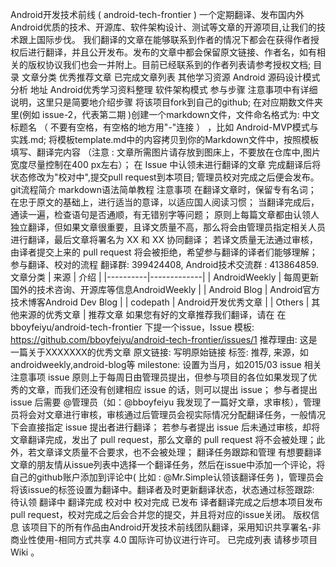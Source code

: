 Android开发技术前线 ( android-tech-frontier ) 一个定期翻译、发布国内外Android优质的技术、开源库、软件架构设计、测试等文章的开源项目,让我们的技术跟上国际步伐。 我们翻译的文章在能够联系到作者的情况下都会在获得作者授权后进行翻译，并且公开发布。发布的文章中都会保留原文链接、作者名，如有相关的版权协议我们也会一并附上。目前已经联系到的作者列表请参考授权文档; 目录 文章分类 优秀推荐文章 已完成文章列表 其他学习资源 Android 源码设计模式分析 地址 Android优秀学习资料整理 软件架构模式 参与步骤 注意事项中有详细说明，这里只是简要地介绍步骤 将该项目fork到自己的github; 在对应期数文件夹里(例如 issue-2，代表第二期 )创建一个markdown文件，文件命名格式为: 中文标题名 （ 不要有空格，有空格的地方用"-"连接 ） ，比如 Android-MVP模式与实践.md; 将模板template.md中的内容拷贝到你的Markdown文件中，按照模板填写、翻译完内容 （注意 : 文章所需图片请存放到图床上，不要放在仓库中,图片宽度尽量控制在400 px左右）； 在 Issue 中认领未进行翻译的文章 完成翻译后将状态修改为"校对中",提交pull request到本项目; 管理员校对完成之后便会发布。 git流程简介 markdown语法简单教程 注意事项 在翻译文章时，保留专有名词； 在忠于原文的基础上，进行适当的意译，以适应国人阅读习惯； 当翻译完成后，通读一遍，检查语句是否通顺，有无错别字等问题； 原则上每篇文章都由认领人独立翻译，但如果文章很重要，且译文质量不高，那么将会由管理员指定相关人员进行翻译，最后文章将署名为 XX 和 XX 协同翻译； 若译文质量无法通过审核，由译者提交上来的 pull request 将会被拒绝，希望参与翻译的译者们能够理解； 参与翻译、校对的流程 翻译群: 399424408, Android技术交流群 : 413864859. 文章分类 | 来源 | 介绍 | |----------|-------------| | AndroidWeekly | 每周更新国外的技术咨询、开源库等信息AndroidWeekly | | Android Blog | Android官方技术博客Android Dev Blog | | codepath | Android开发优秀文章 | | Others | 其他来源的优秀文章 | 推荐文章 如果您有好的文章推荐我们翻译，请在 在bboyfeiyu/android-tech-frontier 下提一个issue，Issue 模板: https://github.com/bboyfeiyu/android-tech-frontier/issues/1 推荐理由: 这是一篇关于XXXXXXX的优秀文章 原文链接: 写明原始链接 标签: 推荐, 来源，如androidweekly,android-blog等 milestone: 设置为当月，如2015/03 issue 相关注意事项 issue 原则上于每周日由管理员提出，但参与项目的各位如果发现了优秀的文章，而我们还没有创建相应 issue 的话，则可以提出 issue； 参与者提出 issue 后需要 @管理员（如：@bboyfeiyu 我发现了一篇好文章，求审核），管理员将会对文章进行审核，审核通过后管理员会视实际情况分配翻译任务，一般情况下会直接指定 issue 提出者进行翻译； 若参与者提出 issue 后未通过审核，却将文章翻译完成，发出了 pull request，那么文章的 pull request 将不会被处理；此外，若文章译文质量不合要求，也不会被处理； 翻译任务跟踪和管理 有想要翻译文章的朋友情从issue列表中选择一个翻译任务，然后在issue中添加一个评论，将自己的github账户添加到评论中( 比如 : @Mr.Simple认领该翻译任务 )，管理员会将该issue的标签设置为翻译中。翻译者及时更新翻译状态，状态通过标签跟踪: 待认领 翻译中 翻译完成 校对中 校对完成 已发布 译者翻译完成之后想本项目发布pull request，校对完成之后会合并您的提交，并且将对应的issue关闭。 版权信息 该项目下的所有作品由Android开发技术前线团队翻译，采用知识共享署名-非商业性使用-相同方式共享 4.0 国际许可协议进行许可。 已完成列表 请移步项目Wiki 。
